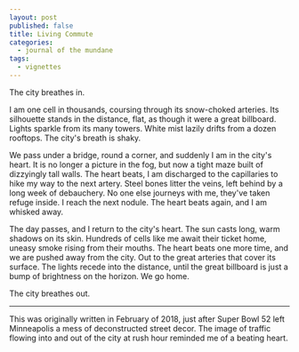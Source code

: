 ```yaml
---
layout: post
published: false
title: Living Commute
categories:
  - journal of the mundane
tags:
  - vignettes
---
```


The city breathes in.

I am one cell in thousands, coursing through its snow-choked arteries. Its silhouette stands in the distance, flat, as though it were a great billboard. Lights sparkle from its many towers. White mist lazily drifts from a dozen rooftops. The city's breath is shaky.

We pass under a bridge, round a corner, and suddenly I am in the city's heart. It is no longer a picture in the fog, but now a tight maze built of dizzyingly tall walls. The heart beats, I am discharged to the capillaries to hike my way to the next artery. Steel bones litter the veins, left behind by a long week of debauchery. No one else journeys with me, they've taken refuge inside. I reach the next nodule. The heart beats again, and I am whisked away.

The day passes, and I return to the city's heart. The sun casts long, warm shadows on its skin. Hundreds of cells like me await their ticket home, uneasy smoke rising from their mouths. The heart beats one more time, and we are pushed away from the city. Out to the great arteries that cover its surface. The lights recede into the distance, until the great billboard is just a bump of brightness on the horizon. We go home.

The city breathes out.

<!--more-->

-----

This was originally written in February of 2018, just after Super Bowl 52 left Minneapolis a mess of deconstructed street decor. The image of traffic flowing into and out of the city at rush hour reminded me of a beating heart.